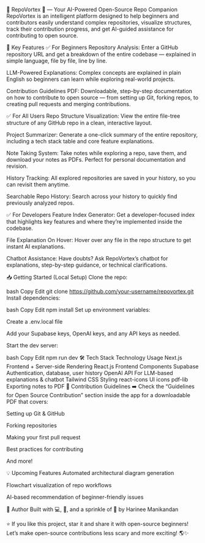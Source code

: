 🚀 RepoVortex 🦝 — Your AI-Powered Open-Source Repo Companion
RepoVortex is an intelligent platform designed to help beginners and contributors easily understand complex repositories, visualize structures, track their contribution progress, and get AI-guided assistance for contributing to open source.

🌟 Key Features
✅ For Beginners
Repository Analysis:
Enter a GitHub repository URL and get a breakdown of the entire codebase — explained in simple language, file by file, line by line.

LLM-Powered Explanations:
Complex concepts are explained in plain English so beginners can learn while exploring real-world projects.

Contribution Guidelines PDF:
Downloadable, step-by-step documentation on how to contribute to open source — from setting up Git, forking repos, to creating pull requests and merging contributions.

✅ For All Users
Repo Structure Visualization:
View the entire file-tree structure of any GitHub repo in a clean, interactive layout.

Project Summarizer:
Generate a one-click summary of the entire repository, including a tech stack table and core feature explanations.

Note Taking System:
Take notes while exploring a repo, save them, and download your notes as PDFs. Perfect for personal documentation and revision.

History Tracking:
All explored repositories are saved in your history, so you can revisit them anytime.

Searchable Repo History:
Search across your history to quickly find previously analyzed repos.

✅ For Developers
Feature Index Generator:
Get a developer-focused index that highlights key features and where they’re implemented inside the codebase.

File Explanation On Hover:
Hover over any file in the repo structure to get instant AI explanations.

Chatbot Assistance:
Have doubts? Ask RepoVortex’s chatbot for explanations, step-by-step guidance, or technical clarifications.

📥 Getting Started (Local Setup)
Clone the repo:

bash
Copy
Edit
git clone https://github.com/your-username/repovortex.git
Install dependencies:

bash
Copy
Edit
npm install
Set up environment variables:

Create a .env.local file

Add your Supabase keys, OpenAI keys, and any API keys as needed.

Start the dev server:

bash
Copy
Edit
npm run dev
🛠 Tech Stack
Technology	Usage
Next.js	Frontend + Server-side Rendering
React.js	Frontend Components
Supabase	Authentication, database, user history
OpenAI API	For LLM-based explanations & chatbot
Tailwind CSS	Styling
react-icons	UI icons
pdf-lib	Exporting notes to PDF
📄 Contribution Guidelines
➡️ Check the “Guidelines for Open Source Contribution” section inside the app for a downloadable PDF that covers:

Setting up Git & GitHub

Forking repositories

Making your first pull request

Best practices for contributing

And more!

💡 Upcoming Features
Automated architectural diagram generation

Flowchart visualization of repo workflows

AI-based recommendation of beginner-friendly issues

🙌 Author
Built with 💻, 🚀, and a sprinkle of 🦝 by Harinee Manikandan

⭐ If you like this project, star it and share it with open-source beginners!
Let’s make open-source contributions less scary and more exciting! 🌎✨